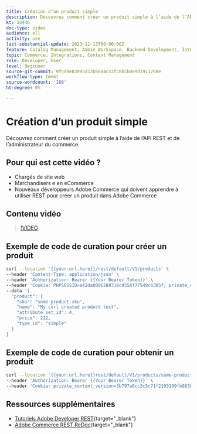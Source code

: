 ```yaml
---
title: Création d’un produit simple
description: Découvrez comment créer un produit simple à l’aide de l’API REST et de l’administrateur Commerce.
kt: 14446
doc-type: video
audience: all
activity: use
last-substantial-update: 2023-11-13T00:00:00Z
feature: Catalog Management, Admin Workspace, Backend Development, Integration, REST
topic: Commerce, Integrations, Content Management
role: Developer, User
level: Beginner
source-git-commit: 9f5d0e83995d12b5884c53fc8bcb0e9d1913768e
workflow-type: tm+mt
source-wordcount: '109'
ht-degree: 0%

---
```


# Création d’un produit simple

Découvrez comment créer un produit simple à l’aide de l’API REST et de l’administrateur du commerce.

## Pour qui est cette vidéo ?

- Chargés de site web
- Marchandisers e en eCommerce
- Nouveaux développeurs Adobe Commerce qui doivent apprendre à utiliser REST pour créer un produit dans Adobe Commerce

## Contenu vidéo

>[!VIDEO](https://video.tv.adobe.com/v/3425650?learn=on)

## Exemple de code de curation pour créer un produit

```bash
curl --location '{{your.url.here}}/rest/default/V1/products' \
--header 'Content-Type: application/json' \
--header 'Authorization: Bearer {{Your Bearer Token}}' \
--header 'Cookie: PHPSESSID=a42da0096288718c9556f77549c6305f; private_content_version=564dde2976849891583a9a649073f01e' \
--data '{
  "product": {
    "sku": "some-product-sku",
    "name": "My curl created product test",
    "attribute_set_id": 4,
    "price": 222,
    "type_id": "simple"
  }
}
```

## Exemple de code de curation pour obtenir un produit

```bash
curl --location '{{your.url.here}}rest/default/V1/products/some-product-sku' \
--header 'Authorization: Bearer {{Your Bearer Token}}' \
--header 'Cookie: private_content_version=3b797a6cc3c5c71f2193109fb9838b12'
```

## Ressources supplémentaires

- [Tutoriels Adobe Developer REST](https://developer.adobe.com/commerce/webapi/rest/tutorials/prerequisite-tasks/){target="_blank"}
- [Adobe Commerce REST ReDoc](https://adobe-commerce.redoc.ly/2.4.6-admin/tag/products#operation/PostV1Products){target="_blank"}
